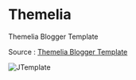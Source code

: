 # Themelia
Themelia Blogger Template

Source  : [Themelia Blogger Template](https://www.themeslab.net/2022/08/themelia.html)


![JTemplate](https://blogger.googleusercontent.com/img/b/R29vZ2xl/AVvXsEiDTzCgT3J9tyJ7XsNHHzKIojzNtR8fLgFIZ_M9mUdYrgVzQf2SCuQr3Ls1nJMyFRobc_0iQ973iOI4tcsLNQHeocSrjd9sWDZkY9h8lSfQjTkfhQybNei0tHFCUqTpPbsdXeJUzuo32dW4QvmOFUGvlIDDJvaBITY3v7qNsZ6o8xXURyPwO6ieU0cW_g/s1600/themelia-blogger-theme.jpeg)
